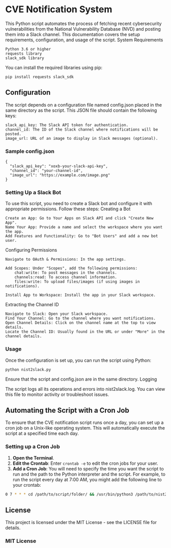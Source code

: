 # CVE Notification System

This Python script automates the process of fetching recent cybersecurity vulnerabilities from the National Vulnerability Database (NVD) and posting them into a Slack channel. This documentation covers the setup requirements, configuration, and usage of the script.
System Requirements

    Python 3.6 or higher
    requests library
    slack_sdk library

You can install the required libraries using pip:

```
pip install requests slack_sdk
```

## Configuration

The script depends on a configuration file named config.json placed in the same directory as the script. This JSON file should contain the following keys:

    slack_api_key: The Slack API token for authentication.
    channel_id: The ID of the Slack channel where notifications will be posted.
    image_url: URL of an image to display in Slack messages (optional).

### Sample config.json

```
{
  "slack_api_key": "xoxb-your-slack-api-key",
  "channel_id": "your-channel-id",
  "image_url": "https://example.com/image.png"
}
```
### Setting Up a Slack Bot

To use this script, you need to create a Slack bot and configure it with appropriate permissions. Follow these steps:
Creating a Bot

    Create an App: Go to Your Apps on Slack API and click "Create New App".
    Name Your App: Provide a name and select the workspace where you want the app.
    Add Features and Functionality: Go to "Bot Users" and add a new bot user.

Configuring Permissions

    Navigate to OAuth & Permissions: In the app settings.

    Add Scopes: Under "Scopes", add the following permissions:
        chat:write: To post messages in the channels.
        channels:read: To access channel information.
        files:write: To upload files/images (if using images in notifications).

    Install App to Workspace: Install the app in your Slack workspace.

Extracting the Channel ID

    Navigate to Slack: Open your Slack workspace.
    Find Your Channel: Go to the channel where you want notifications.
    Open Channel Details: Click on the channel name at the top to view details.
    Locate the Channel ID: Usually found in the URL or under "More" in the channel details.

### Usage

Once the configuration is set up, you can run the script using Python:

```
python nist2slack.py
```

Ensure that the script and config.json are in the same directory.
Logging

The script logs all its operations and errors into nist2slack.log. You can view this file to monitor activity or troubleshoot issues.

## Automating the Script with a Cron Job

To ensure that the CVE notification script runs once a day, you can set up a cron job on a Unix-like operating system. This will automatically execute the script at a specified time each day.

### Setting up a Cron Job

1. **Open the Terminal**.
2. **Edit the Crontab**: Enter `crontab -e` to edit the cron jobs for your user.
3. **Add a Cron Job**: You will need to specify the time you want the script to run and the path to the Python interpreter and the script. For example, to run the script every day at 7:00 AM, you might add the following line to your crontab:

```bash
0 7 * * * cd /path/to/script/folder/ && /usr/bin/python3 /path/to/nist2slack.py
```

## License

This project is licensed under the MIT License - see the LICENSE file for details.

### MIT License

